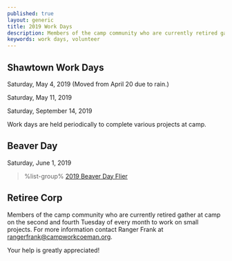 ```yaml
---
published: true
layout: generic
title: 2019 Work Days
description: Members of the camp community who are currently retired gather at camp on the second and fourth Tuesday of every month to work on small projects. Your help is greatly appreciated!
keywords: work days, volunteer
---
```


## Shawtown Work Days

Saturday, May 4, 2019 (Moved from April 20 due to rain.)

Saturday, May 11, 2019

Saturday, September 14, 2019

Work days are held periodically to complete various projects at camp.

## Beaver Day

Saturday, June 1, 2019

> %list-group%
> <a href="{{ site.url }}/pdf/2019/2019-beaver-day-flier.pdf" class="list-group-item">2019 Beaver Day Flier</a>

## Retiree Corp

Members of the camp community who are currently retired gather at camp on the
second and fourth Tuesday of every month to work on small projects. For more
information contact Ranger Frank at [rangerfrank@campworkcoeman.org](mailto:rangerfrank@campworkcoeman.org).

Your help is greatly appreciated!

